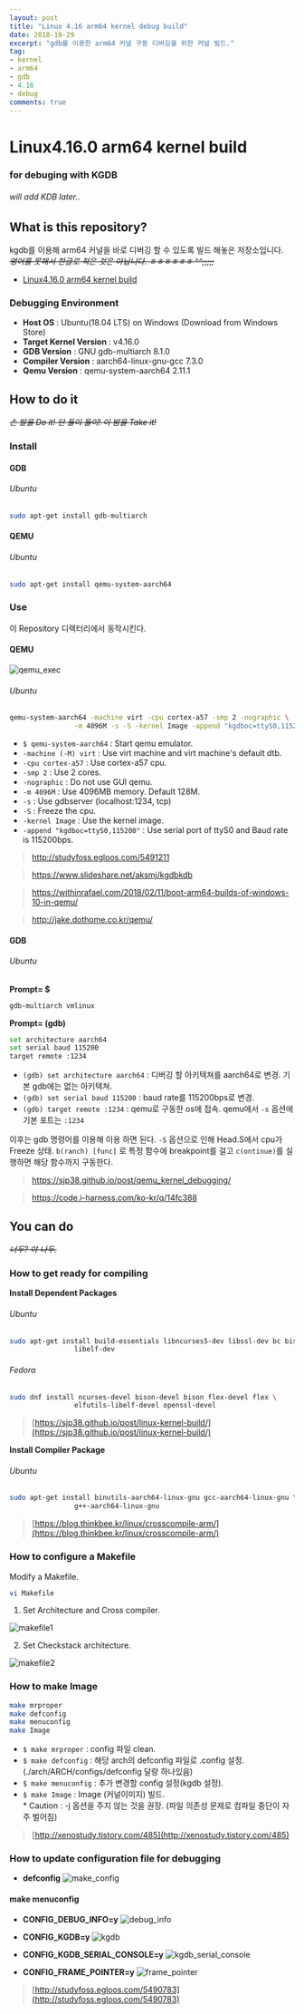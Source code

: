 ```yaml
---
layout: post
title: "Linux 4.16 arm64 kernel debug build"
date: 2018-10-29
excerpt: "gdb를 이용한 arm64 커널 구동 디버깅을 위한 커널 빌드."
tag:
- kernel
- arm64
- gdb
- 4.16
- debug
comments: true
---
```


# Linux4.16.0 arm64 kernel build
### for debuging with KGDB
###### will add KDB later..

## What is this repository?
kgdb를 이용해 arm64 커널을 바로 디버깅 할 수 있도록 빌드 해놓은
저장소입니다. <br />
_~~영어를 못해서 한글로 적은 것은 아닙니다. ㅎㅎㅎㅎㅎㅎ ^^;;;;;~~_

* [Linux4.16.0 arm64 kernel build](https://github.com/TOT0RoKor/Linux4.16_arm64_debug_build)

### Debugging Environment
* **Host OS** : Ubuntu(18.04 LTS) on Windows (Download from Windows Store)
* **Target Kernel Version** : v4.16.0
* **GDB Version** : GNU gdb-multiarch 8.1.0
* **Compiler Version** : aarch64-linux-gnu-gcc 7.3.0
* **Qemu Version** : qemu-system-aarch64 2.11.1


## How to do it
~~_손 발을 Do it! 단 둘이 둘이! 이 밤을 Take it!_~~

### Install

#### GDB

###### Ubuntu
```sh
sudo apt-get install gdb-multiarch
```

#### QEMU

###### Ubuntu
```sh
sudo apt-get install qemu-system-aarch64
```


### Use

이 Repository 디렉터리에서 동작시킨다.

#### QEMU

![qemu_exec](https://user-images.githubusercontent.com/24751868/47661004-8d50be80-dbdb-11e8-8059-ef80ced11c89.PNG)

###### Ubuntu
```sh
qemu-system-aarch64 -machine virt -cpu cortex-a57 -smp 2 -nographic \
                -m 4096M -s -S -kernel Image -append "kgdboc=ttyS0,115200"
```

* `$ qemu-system-aarch64` : Start qemu emulator.
* `-machine (-M) virt` : Use virt machine and virt machine's default dtb.
* `-cpu cortex-a57` : Use cortex-a57 cpu.
* `-smp 2` : Use 2 cores.
* `-nographic` : Do not use GUI qemu.
* `-m 4096M` : Use 4096MB memory. Default 128M.
* `-s` : Use gdbserver (localhost:1234, tcp)
* `-S` : Freeze the cpu.
* `-kernel Image` : Use the kernel image.
* `-append "kgdboc=ttyS0,115200"` : Use serial port of ttyS0 and Baud rate is 115200bps. 

> <http://studyfoss.egloos.com/5491211>

> <https://www.slideshare.net/aksmj/kgdbkdb>

> <https://withinrafael.com/2018/02/11/boot-arm64-builds-of-windows-10-in-qemu/>

> <http://jake.dothome.co.kr/qemu/>

#### GDB

###### Ubuntu

**Prompt= $**
```sh
gdb-multiarch vmlinux
```

**Prompt= (gdb)**
```sh
set architecture aarch64
set serial baud 115200
target remote :1234
```
* `(gdb) set architecture aarch64` : 디버깅 할 아키텍쳐를 aarch64로 변경. 기본 gdb에는 없는 아키텍쳐.
* `(gdb) set serial baud 115200` : baud rate를 115200bps로 변경.
* `(gdb) target remote :1234` : qemu로 구동한 os에 접속. qemu에서 `-s` 옵션에 기본 포트는 `:1234`

이후는 gdb 명령어를 이용해 이용 하면 된다. `-S` 옵션으로 인해 Head.S에서 cpu가 Freeze 상태.
`b(ranch) [func]` 로 특정 함수에 breakpoint를 걸고 `c(ontinue)`를 실행하면 해당 함수까지 구동한다.

> <https://sjp38.github.io/post/qemu_kernel_debugging/>

> <https://code.i-harness.com/ko-kr/q/14fc388>

## You can do
~~_너두? 야 나두._~~

### How to get ready for compiling


**Install Dependent Packages**

###### Ubuntu
```sh
sudo apt-get install build-essentials libncurses5-dev libssl-dev bc bison flex \
                libelf-dev
```

###### Fedora
```sh
sudo dnf install ncurses-devel bison-devel bison flex-devel flex \
                elfutils-libelf-devel openssl-devel
```
> [https://sjp38.github.io/post/linux-kernel-build/](https://sjp38.github.io/post/linux-kernel-build/)

**Install Compiler Package**

###### Ubuntu
```sh
sudo apt-get install binutils-aarch64-linux-gnu gcc-aarch64-linux-gnu \
                g++-aarch64-linux-gnu
```

> [https://blog.thinkbee.kr/linux/crosscompile-arm/](https://blog.thinkbee.kr/linux/crosscompile-arm/)

### How to configure a Makefile

Modify a Makefile.

```sh
vi Makefile
```

1. Set Architecture and Cross compiler.

![makefile1](https://user-images.githubusercontent.com/24751868/47661002-8cb82800-dbdb-11e8-92a3-8fdf87440d85.PNG)

2. Set Checkstack architecture.

![makefile2](https://user-images.githubusercontent.com/24751868/47661003-8d50be80-dbdb-11e8-9708-790e53bba28b.PNG)



### How to make Image

```sh
make mrproper
make defconfig
make menuconfig
make Image
```

* `$ make mrproper` : config 파일 clean.
* `$ make defconfig` : 해당 arch의 defconfig 파일로 .config 설정. (./arch/ARCH/configs/defconfig 달랑 하나있음)
* `$ make menuconfig` : 추가 변경할 config 설정(kgdb 설정).
* `$ make Image` :  Image (커널이미지) 빌드.  
        * Caution : -j 옵션을 주지 않는 것을 권장. (파일 의존성 문제로 컴파일 중단이 자주 벌어짐)

> [http://xenostudy.tistory.com/485](http://xenostudy.tistory.com/485)

### How to update configuration file for debugging

* **defconfig**
![make_config](https://user-images.githubusercontent.com/24751868/47661000-8cb82800-dbdb-11e8-8e1b-241b2c293d54.PNG)

#### make menuconfig

* **CONFIG\_DEBUG\_INFO=y**
![debug_info](https://user-images.githubusercontent.com/24751868/47660994-8b86fb00-dbdb-11e8-9be1-dc20609faf3e.PNG)

* **CONFIG\_KGDB=y**
![kgdb](https://user-images.githubusercontent.com/24751868/47660998-8c1f9180-dbdb-11e8-8bc5-b061636342fe.PNG)

* **CONFIG\_KGDB\_SERIAL\_CONSOLE=y**
![kgdb_serial_console](https://user-images.githubusercontent.com/24751868/47660999-8cb82800-dbdb-11e8-81f8-66dbb99bc577.PNG)

* **CONFIG\_FRAME\_POINTER=y**
![frame_pointer](https://user-images.githubusercontent.com/24751868/47660996-8c1f9180-dbdb-11e8-8170-83169ca31590.PNG)

> [http://studyfoss.egloos.com/5490783](http://studyfoss.egloos.com/5490783)



